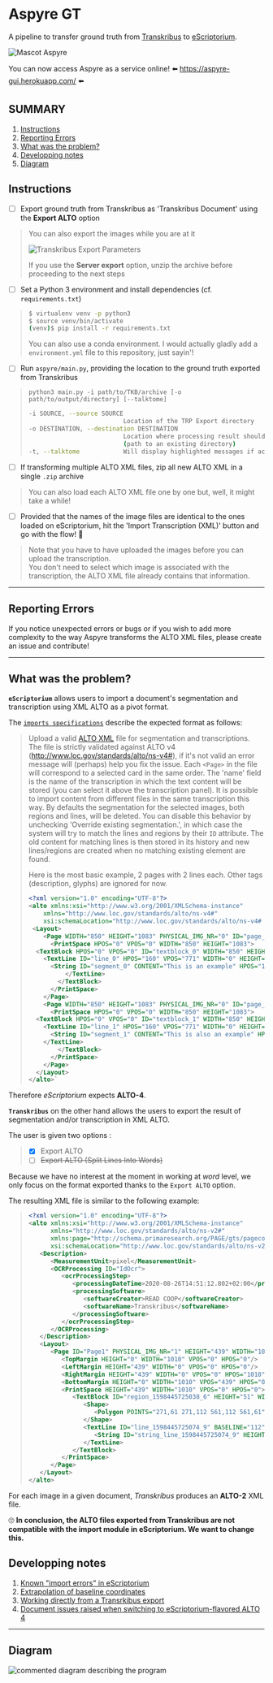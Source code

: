 # Aspyre GT

A pipeline to transfer ground truth from [Transkribus](https://transkribus.eu/Transkribus/) to [eScriptorium](https://escriptorium.fr/).

![Mascot Aspyre](static/image/aspyre_mini.png)


You can now access Aspyre as a service online!
:arrow_left: https://aspyre-gui.herokuapp.com/ :arrow_left:


## SUMMARY 
1. [Instructions](#instructions)
2. [Reporting Errors](#reporting-errors) 
3. [What was the problem?](#what-was-the-problem)
4. [Developping notes](#developping-notes)
5. [Diagram](#diagram)


## Instructions
- [ ] Export ground truth from Transkribus as 'Transkribus Document' using the **Export ALTO** option
> You can also export the images while you are at it
>
> ![Transkribus Export Parameters](static/image/tkb_export_options.png)
> 
> If you use the **Server export** option, unzip the archive before proceeding to the next steps

- [ ] Set a Python 3 environment and install dependencies (cf. `requirements.txt`)
> ``` bash
> $ virtualenv venv -p python3
> $ source venv/bin/activate
> (venv)$ pip install -r requirements.txt 
>```
> You can also use a conda environment. I would actually gladly add a `environment.yml` file to this repository, just sayin'!

- [ ] Run `aspyre/main.py`, providing the location to the ground truth exported from Transkribus
> `python3 main.py -i path/to/TKB/archive [-o path/to/output/directory] [--talktome]`
> ``` bash 
> -i SOURCE, --source SOURCE
>                           Location of the TRP Export directory
> -o DESTINATION, --destination DESTINATION
>                           Location where processing result should be stored
>                           (path to an existing directory)
> -t, --talktome            Will display highlighted messages if activated 
> ```


- [ ] If transforming multiple ALTO XML files, zip all new ALTO XML in a single `.zip` archive
> You can also load each ALTO XML file one by one but, well, it might take a while!  

- [ ] Provided that the names of the image files are identical to the ones loaded on eScriptorium, hit the 'Import Transcription (XML)' button and go with the flow! 🤙
> Note that you have to have uploaded the images before you can upload the transcription.  
> You don't need to select which image is associated with the transcription, the ALTO XML file already contains that information.


---

## Reporting Errors

If you notice unexpected errors or bugs or if you wish to add more complexity to the way Aspyre transforms the ALTO XML files, please create an issue and contribute!

---

## What was the problem?

**`eScriptorium`** allows users to import a document's segmentation and transcription using XML ALTO as a pivot format. 

The [`imports specifications`](https://gitlab.inria.fr/scripta/escriptorium/-/blob/master/app/apps/imports/README.md) describe the expected format as follows:

> Upload a valid [ALTO XML](https://en.wikipedia.org/wiki/ALTO_(XML)) file for segmentation and transcriptions.
The file is strictly validated against ALTO v4 (http://www.loc.gov/standards/alto/ns-v4#), if it's not valid an error message will (perhaps) help you fix the issue.
Each `<Page>` in the file will correspond to a selected card in the same order.
The 'name' field is the name of the transcription in which the text content will be stored (you can select it above the transcription panel). It is possible to import content from different files in the same transcription this way.
By defaults the segmentation for the selected images, both regions and lines, will be deleted. You can disable this behavior by unchecking 'Override existing segmentation.', in which case the system will try to match the lines and regions by their `ID` attribute. The old content for matching lines is then stored in its history and new lines/regions are created when no matching existing element are found.
> 
> Here is the most basic example, 2 pages with 2 lines each.
Other tags (description, glyphs) are ignored for now.
> ```xml
> <?xml version="1.0" encoding="UTF-8"?>
> <alto xmlns:xsi="http://www.w3.org/2001/XMLSchema-instance"
> 	  xmlns="http://www.loc.gov/standards/alto/ns-v4#"
> 	  xsi:schemaLocation="http://www.loc.gov/standards/alto/ns-v4# http://www.loc.gov/standards/alto/v4/alto-4-0.xsd">
>  <Layout>
>     <Page WIDTH="850" HEIGHT="1083" PHYSICAL_IMG_NR="0" ID="page_0">
>       <PrintSpace HPOS="0" VPOS="0" WIDTH="850" HEIGHT="1083">
> 	<TextBlock HPOS="0" VPOS="0" ID="textblock_0" WIDTH="850" HEIGHT="1083">
> 	  <TextLine ID="line_0" HPOS="160" VPOS="771" WIDTH="0" HEIGHT="28">
> 	    <String ID="segment_0" CONTENT="This is an example" HPOS="160" VPOS="771" WIDTH="0" HEIGHT="28" WC="0.9995"></String>
>           </TextLine>
>         </TextBlock>
>       </PrintSpace>
>     </Page>
>     <Page WIDTH="850" HEIGHT="1083" PHYSICAL_IMG_NR="0" ID="page_1">
>       <PrintSpace HPOS="0" VPOS="0" WIDTH="850" HEIGHT="1083">
> 	<TextBlock HPOS="0" VPOS="0" ID="textblock_1" WIDTH="850" HEIGHT="1083">
> 	  <TextLine ID="line_1" HPOS="160" VPOS="771" WIDTH="0" HEIGHT="28">
> 	    <String ID="segment_1" CONTENT="This is also an example" HPOS="160" VPOS="771" WIDTH="0" HEIGHT="28" WC="0.9995"></String>
> 	  </TextLine>
>         </TextBlock>
>       </PrintSpace>
>     </Page>
>   </Layout>
> </alto>`
> ```

Therefore *eScriptorium* expects **ALTO-4**.

**`Transkribus`** on the other hand allows the users to export the result of segmentation and/or transcription in XML ALTO.

The user is given two options : 
> - [x] Export ALTO
> - [ ] ~~Export ALTO (Split Lines Into Words)~~

Because we have no interest at the moment in working at *word* level, we only focus on the format exported thanks to the `Export ALTO` option. 

The resulting XML file is similar to the following example: 

> ``` xml
> <?xml version="1.0" encoding="UTF-8"?>
> <alto xmlns:xsi="http://www.w3.org/2001/XMLSchema-instance"
>       xmlns="http://www.loc.gov/standards/alto/ns-v2#"
>       xmlns:page="http://schema.primaresearch.org/PAGE/gts/pagecontent/2013-07-15"
>       xsi:schemaLocation="http://www.loc.gov/standards/alto/ns-v2# http://www.loc.gov/standards/alto/alto.xsd">
>    <Description>
>       <MeasurementUnit>pixel</MeasurementUnit>
>       <OCRProcessing ID="IdOcr">
>          <ocrProcessingStep>
>             <processingDateTime>2020-08-26T14:51:12.802+02:00</processingDateTime>
>             <processingSoftware>
>                <softwareCreator>READ COOP</softwareCreator>
>                <softwareName>Transkribus</softwareName>
>             </processingSoftware>
>          </ocrProcessingStep>
>       </OCRProcessing>
>    </Description>
>    <Layout>
>       <Page ID="Page1" PHYSICAL_IMG_NR="1" HEIGHT="439" WIDTH="1010">
>          <TopMargin HEIGHT="0" WIDTH="1010" VPOS="0" HPOS="0"/>
>          <LeftMargin HEIGHT="439" WIDTH="0" VPOS="0" HPOS="0"/>
>          <RightMargin HEIGHT="439" WIDTH="0" VPOS="0" HPOS="1010"/>
>          <BottomMargin HEIGHT="0" WIDTH="1010" VPOS="439" HPOS="0"/>
>          <PrintSpace HEIGHT="439" WIDTH="1010" VPOS="0" HPOS="0">
>             <TextBlock ID="region_1598445725038_6" HEIGHT="51" WIDTH="290" VPOS="61" HPOS="271">
>                <Shape>
>                   <Polygon POINTS="271,61 271,112 561,112 561,61"/>
>                </Shape>
>                <TextLine ID="line_1598445725074_9" BASELINE="112" HEIGHT="51" WIDTH="290" VPOS="61" HPOS="271">
>                   <String ID="string_line_1598445725074_9" HEIGHT="51" WIDTH="290" VPOS="61" HPOS="271" CONTENT="What is Lorem Ipsum"/>
>                </TextLine>
>             </TextBlock>
>          </PrintSpace>
>       </Page>
>    </Layout>
> </alto>
> ```

For each image in a given document, *Transkribus* produces an **ALTO-2** XML file. 

🙄 **In conclusion, the ALTO files exported from Transkribus are not compatible with the import module in eScriptorium. We want to change this.**


## Developping notes
1. [Known "import errors" in eScriptorium](https://gitlab.inria.fr/dh-projects/aspyre-gt/-/issues/3)
2. [Extrapolation of baseline coordinates](https://gitlab.inria.fr/dh-projects/aspyre-gt/-/issues/4)
3. [Working directly from a Transrkibus export](https://gitlab.inria.fr/dh-projects/aspyre-gt/-/issues/5)
4. [Document issues raised when switching to eScriptorium-flavored ALTO 4](https://gitlab.inria.fr/dh-projects/aspyre-gt/-/issues/9)

---

## Diagram

![commented diagram describing the program](static/image/diagram.png)
